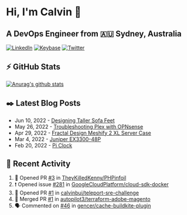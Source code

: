 # Hi, I'm Calvin 🍭
## A DevOps Engineer from 🇦🇺 Sydney, Australia</h3>

[![LinkedIn](https://img.shields.io/badge/-c–bui-0077B5?style=flat-square&labelColor=0077B5&logo=LinkedIn&logoColor=white)](https://www.linkedin.com/in/c-bui/)
[![Keybase](https://img.shields.io/badge/-calvinbui-ff6f21?style=flat-square&labelColor=ff6f21&logo=Keybase&logoColor=white)](https://keybase.io/calvinbui)
[![Twitter](https://img.shields.io/badge/-ASAPCalvin-1DA1F2?style=flat-square&labelColor=1DA1F2&logo=Twitter&logoColor=white)](https://twitter.com/ASAPCalvin)

<!-- https://github.com/rishavanand/github-profilinator -->
## ⚡ GitHub Stats
[![Anurag's github stats](https://github-readme-stats.vercel.app/api?username=calvinbui&count_private=true&hide_title=true)](https://github.com/anuraghazra/github-readme-stats)

<!-- https://github.com/gautamkrishnar/blog-post-workflow -->
## ✒️ Latest Blog Posts

<!-- BLOG-POST-LIST:START -->
- Jun 10, 2022 - [Designing Taller Sofa Feet](https://calvin.me/designing-taller-sofa-feet)
- May 26, 2022 - [Troubleshooting Plex with OPNsense](https://calvin.me/plex-with-dns-over-tls)
- Apr 29, 2022 - [Fractal Design Meshify 2 XL Server Case](https://calvin.me/fractal-design-meshify-2-xl-server-case)
- Mar 4, 2022 - [Juniper EX3300-48P](https://calvin.me/juniper-ex3300-48p)
- Feb 20, 2022 - [Pi Clock](https://calvin.me/pi-clock)

<!-- BLOG-POST-LIST:END -->

## 🏃‍ Recent Activity

<!--START_SECTION:activity-->
1. 💪 Opened PR [#3](https://github.com/TheyKilledKenny/PHPinfoil/pull/3) in [TheyKilledKenny/PHPinfoil](https://github.com/TheyKilledKenny/PHPinfoil)
2. ❗️ Opened issue [#281](https://github.com/GoogleCloudPlatform/cloud-sdk-docker/issues/281) in [GoogleCloudPlatform/cloud-sdk-docker](https://github.com/GoogleCloudPlatform/cloud-sdk-docker)
3. 💪 Opened PR [#1](https://github.com/calvinbui/teleport-sre-challenge/pull/1) in [calvinbui/teleport-sre-challenge](https://github.com/calvinbui/teleport-sre-challenge)
4. 🎉 Merged PR [#1](https://github.com/autopilot3/terraform-adobe-magento/pull/1) in [autopilot3/terraform-adobe-magento](https://github.com/autopilot3/terraform-adobe-magento)
5. 🗣 Commented on [#46](https://github.com/gencer/cache-buildkite-plugin/issues/46) in [gencer/cache-buildkite-plugin](https://github.com/gencer/cache-buildkite-plugin)
<!--END_SECTION:activity-->
